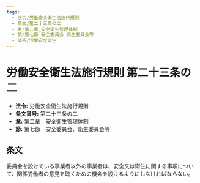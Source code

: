 ```yaml
---
tags:
  - 法令/労働安全衛生法施行規則
  - 条文/第二十三条の二
  - 章/第二章_安全衛生管理体制
  - 節/第七節_安全委員会_衛生委員会等
  - 体系/労働安全衛生
---
```

# 労働安全衛生法施行規則 第二十三条の二

- **法令:** 労働安全衛生法施行規則
- **条文番号:** 第二十三条の二
- **章:** 第二章　安全衛生管理体制
- **節:** 第七節　安全委員会、衛生委員会等

## 条文
委員会を設けている事業者以外の事業者は、安全又は衛生に関する事項について、関係労働者の意見を聴くための機会を設けるようにしなければならない。

